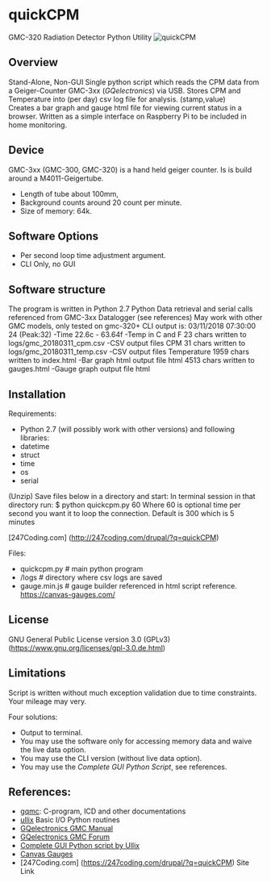 # quickCPM
GMC-320 Radiation Detector Python Utility
![quickCPM](headless.png)

## Overview
Stand-Alone, Non-GUI Single python script which reads the CPM data from a Geiger-Counter GMC-3xx (_GQelectronics_) via USB.
Stores CPM and Temperature into (per day) csv log file for analysis. (stamp,value)  
Creates a bar graph and gauge html file for viewing current status in a browser.
Written as a simple interface on Raspberry Pi to be included in home monitoring.

## Device

GMC-3xx (GMC-300, GMC-320) is a hand held geiger counter. Is is build around a M4011-Geigertube.

 * Length of tube about 100mm, 
 * Background counts around 20 count per minute. 
 * Size of memory: 64k. 

## Software Options

* Per second loop time adjustment argument.
* CLI Only, no GUI

## Software structure

The program is  written in Python 2.7
Python Data retrieval and serial calls referenced from GMC-3xx Datalogger (see references)
May work with other GMC models, only tested on gmc-320+
CLI output is:
     03/11/2018 07:30:00 24 (Peak:32) -Time
     22.6c - 63.64f -Temp in C and F
     23 chars written to logs/gmc_20180311_cpm.csv   -CSV output files CPM
     31 chars written to logs/gmc_20180311_temp.csv  -CSV output files Temperature
     1959 chars written to index.html                -Bar graph html output file html
     4513 chars written to gauges.html               -Gauge graph output file html


## Installation

Requirements:

* Python 2.7 (will possibly work with other versions) and following libraries:
* datetime
* struct
* time
* os
* serial   
 
(Unzip) Save files below in a directory and start:
In terminal session in that directory run:
    $ python quickcpm.py 60
Where 60 is optional time per second you want it to loop the connection.
Default is 300 which is 5 minutes

[247Coding.com] (http://247coding.com/drupal/?q=quickCPM)
    
Files:
* quickcpm.py    # main python program
* /logs           # directory where csv logs are saved
* gauge.min.js    # gauge builder referenced in html script reference.
https://canvas-gauges.com/

## License

GNU General Public License version 3.0 (GPLv3) (https://www.gnu.org/licenses/gpl-3.0.de.html)

## Limitations
Script is written without much exception validation due to time constraints.
Your mileage may very.

Four solutions:

* Output to terminal.
* You may use the software only for accessing memory data and waive the live data option.
* You may use the CLI version (without live data option).
* You may use the _Complete GUI Python Script_, see references.


## References:
 * [gqmc](https://sourceforge.net/projects/gqgmc/files/gqgmc/): C-program, ICD and other documentations
 * [ullix](https://sourceforge.net/projects/geigerlog/) Basic I/O Python routines
 * [GQelectronics GMC Manual](https://www.gqelectronicsllc.com/comersus/store/download.asp)
 * [GQelectronics GMC Forum](https://www.gqelectronicsllc.com/forum/forum.asp?FORUM_ID=14)
 * [Complete GUI Python script by Ullix](https://sourceforge.net/projects/geigerlog/)
 * [Canvas Gauges](https://canvas-gauges.com/documentation/user-guide/ )
 * [247Coding.com] (https://247coding.com/drupal/?q=quickCPM) Site Link


